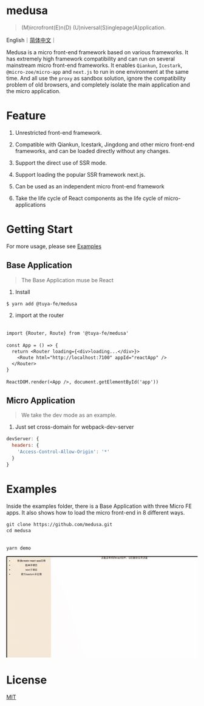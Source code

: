 # medusa

> (M)ircrofront(E)n(D) (U)niversal(S)inglepage(A)pplication.

English｜[简体中文](./README_zh.md)｜

Medusa is a micro front-end framework based on various frameworks. It has extremely high framework compatibility and can run on several mainstream micro front-end frameworks. It enables `Qiankun`, `Icestark`, `@micro-zoe/micro-app` and `next.js` to run in one environment at the same time. And all use the `proxy` as sandbox solution, ignore the compatibility problem of old browsers, and completely isolate the main application and the micro application.

# Feature

1. Unrestricted front-end framework.

2. Compatible with Qiankun, Icestark, Jingdong and other micro front-end frameworks, and can be loaded directly without any changes.

3. Support the direct use of SSR mode.

4. Support loading the popular SSR framework next.js.

5. Can be used as an independent micro front-end framework

6. Take the life cycle of React components as the life cycle of micro-applications

# Getting Start

For more usage, please see [Examples](./examples)

## Base Application

> The Base Application muse be React

1. Install

```shell
$ yarn add @tuya-fe/medusa 
```

2. import at the router

```tsx

import {Router, Route} from '@tuya-fe/medusa'

const App = () => {
  return <Router loading={<div>loading...</div>}>
    <Route html="http://localhost:7100" appId="reactApp" />
  </Router>
}

ReactDOM.render(<App />, document.getElementById('app'))

```

## Micro Application

> We take the dev mode as an example.

1. Just set cross-domain for webpack-dev-server

```js
devServer: {
  headers: {
    'Access-Control-Allow-Origin': '*'
  }
}

```

# Examples

Inside the examples folder, there is a Base Application with three Micro FE apps. It also shows how to load the micro front-end in 8 different ways. 


```shell
git clone https://github.com/medusa.git
cd medusa
```

```shell

yarn demo

```

![](./examples/demo.gif)

# License
[MIT](./LICENSE)
